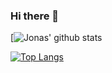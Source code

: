 ### Hi there 👋

[![Jonas' github stats](https://github-readme-stats.vercel.app/api?username=wiebecommajonas&count_private=true&show_icons=true&theme=onedark)

[![Top Langs](https://github-readme-stats.vercel.app/api/top-langs/?username=wiebecommajonas&layout=compact)](https://github.com/anuraghazra/github-readme-stats)
